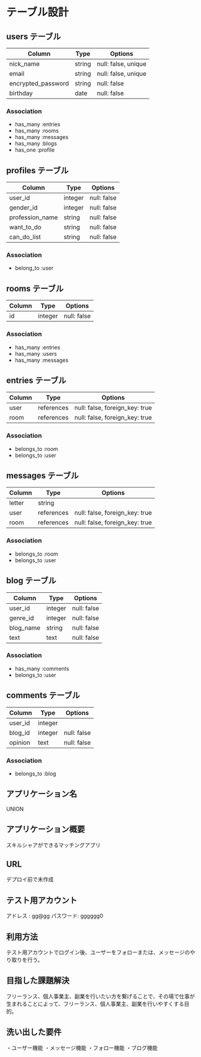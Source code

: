 # テーブル設計

## users テーブル

| Column             | Type   | Options            |
| ------------------ | ------ | ------------------ |
| nick_name          | string | null: false, unique|
| email              | string | null: false, unique|
| encrypted_password | string | null: false        |
| birthday           | date   | null: false        |

### Association

- has_many :entries
- has_many :rooms
- has_many :messages
- has_many :blogs
- has_one  :profile

## profiles テーブル

| Column             | Type    | Options     |
| ------------------ | ------  | ----------- |
| user_id            | integer | null: false |
| gender_id          | integer | null: false |
| profession_name    | string  | null: false |
| want_to_do         | string  | null: false |
| can_do_list        | string  | null: false |

### Association

- belong_to  :user

## rooms テーブル

| Column      | Type    | Options     |
| ----------- | ------  | ----------- |
| id          | integer | null: false |

### Association

- has_many :entries
- has_many :users
- has_many :messages

## entries テーブル

| Column | Type       | Options                        |
| ------ | ---------- | ------------------------------ |
| user   | references | null: false, foreign_key: true |
| room   | references | null: false, foreign_key: true |

### Association

- belongs_to :room
- belongs_to :user

## messages テーブル

| Column  | Type       | Options                        |
| ------- | ---------- | ------------------------------ |
| letter  | string     |                                |
| user    | references | null: false, foreign_key: true |
| room    | references | null: false, foreign_key: true |

### Association

- belongs_to :room
- belongs_to :user

## blog テーブル

| Column    | Type    | Options     |
| --------- | ------- | ----------- |
| user_id   | integer | null: false |
| genre_id  | integer | null: false |
| blog_name | string  | null: false |
| text      | text    | null: false |

### Association

- has_many :comments
- belongs_to :user

## comments テーブル

| Column  | Type       | Options     |
| ------- | ---------- | ----------- |
| user_id | integer    |             |
| blog_id | integer    | null: false |
| opinion | text       | null: false |

### Association

- belongs_to :blog

## アプリケーション名
UNION
## アプリケーション概要
スキルシャアができるマッチングアプリ
## URL
デプロイ前で未作成
## テスト用アカウント
アドレス  : gg@gg
パスワード: gggggg0
## 利用方法
テスト用アカウントでログイン後、ユーザーをフォローまたは、メッセージのやり取りを行う。
## 目指した課題解決
フリーランス、個人事業主、副業を行いたい方を繋げることで、その場で仕事が生まれることによって、フリーランス、個人事業主、副業を行いやすくする目的。
## 洗い出した要件
・ユーザー機能
・メッセージ機能
・フォロー機能
・ブログ機能